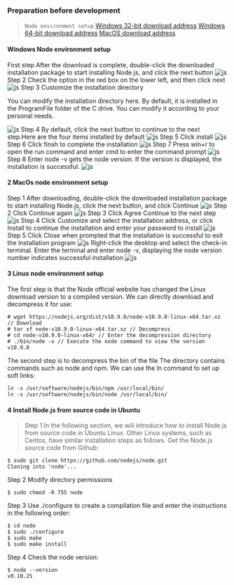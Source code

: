 ### Preparation before development
> ```Node environment setup```
[Windows 32-bit download address](https://npmmirror.com/mirrors/node/v16.13.2/node-v16.13.2-x86.msi)
[Windows 64-bit download address](https://npmmirror.com/mirrors/node/v16.13.2/node-v16.13.2-x64.msi)
[MacOS download address](https://npmmirror.com/mirrors/node/v16.13.2/node-v16.13.2.pkg)
#### Windows Node environment setup
First step After the download is complete, double-click the downloaded installation package to start installing Node.js, and click the next button
![js](../../../resources/3-FunctionsAndApplications/6.developmentGuide/JavaScript/BeforeDevelopment/win1.png)
Step 2 Check the option in the red box on the lower left, and then click next
![js](../../../resources/3-FunctionsAndApplications/6.developmentGuide/JavaScript/BeforeDevelopment/win2.png)
Step 3 Customize the installation directory

You can modify the installation directory here. By default, it is installed in the ProgramFile folder of the C drive. You can modify it according to your personal needs.

![js](../../../resources/3-FunctionsAndApplications/6.developmentGuide/JavaScript/BeforeDevelopment/win3.png)
Step 4 By default, click the next button to continue to the next step.Here are the four items installed by default
![js](../../../resources/3-FunctionsAndApplications/6.developmentGuide/JavaScript/BeforeDevelopment/win4.png)
Step 5 Click install
![js](../../../resources/3-FunctionsAndApplications/6.developmentGuide/JavaScript/BeforeDevelopment/win5.png)
Step 6 Click finsh to complete the installation
![js](../../../resources/3-FunctionsAndApplications/6.developmentGuide/JavaScript/BeforeDevelopment/win6.png)
Step 7 Press win+r to open the run command and enter cmd to enter the command prompt
![js](../../../resources/3-FunctionsAndApplications/6.developmentGuide/JavaScript/BeforeDevelopment/cmd.png)
Step 8 Enter node -v gets the node version. If the version is displayed, the installation is successful.
![js](../../../resources/3-FunctionsAndApplications/6.developmentGuide/JavaScript/BeforeDevelopment/version.png)

#### 2 MacOs node environment setup
Step 1 After downloading, double-click the downloaded installation package to start installing Node.js, click the next button, and click Continue
![js](../../../resources/3-FunctionsAndApplications/6.developmentGuide/JavaScript/BeforeDevelopment/mac1.png)
Step 2 Click Continue again
![js](../../../resources/3-FunctionsAndApplications/6.developmentGuide/JavaScript/BeforeDevelopment/mac2.png)
Step 3 Click Agree Continue to the next step
![js](../../../resources/3-FunctionsAndApplications/6.developmentGuide/JavaScript/BeforeDevelopment/mac3.png)
Step 4 Click Customize and select the installation address, or click Install to continue the installation and enter your password to install
![js](../../../resources/3-FunctionsAndApplications/6.developmentGuide/JavaScript/BeforeDevelopment/mac4.png)
Step 5 Click Close when prompted that the installation is successful to exit the installation program
![js](../../../resources/3-FunctionsAndApplications/6.developmentGuide/JavaScript/BeforeDevelopment/mac5.png)
Right-click the desktop and select the check-in terminal. Enter the terminal and enter node -v, displaying the node version number indicates successful installation
![js](../../../resources/3-FunctionsAndApplications/6.developmentGuide/JavaScript/BeforeDevelopment/mac6.png)

#### 3 Linux node environment setup
The first step is that the Node official website has changed the Linux download version to a compiled version. We can directly download and decompress it for use:
```
# wget https://nodejs.org/dist/v10.9.0/node-v10.9.0-linux-x64.tar.xz // Download
# tar xf node-v10.9.0-linux-x64.tar.xz // Decompress
# cd node-v10.9.0-linux-x64/ // Enter the decompression directory
# ./bin/node -v // Execute the node command to view the version
v10.9.0
```
The second step is to decompress the bin of the file The directory contains commands such as node and npm. We can use the ln command to set up soft links:
```
ln -s /usr/software/nodejs/bin/npm /usr/local/bin/
ln -s /usr/software/nodejs/bin/node /usr/local/bin/
```
#### 4 Install Node.js from source code in Ubuntu
> Step 1 In the following section, we will introduce how to install Node.js from source code in Ubuntu Linux. Other Linux systems, such as Centos, have similar installation steps as follows. Get the Node.js source code from Github:
```
$ sudo git clone https://github.com/nodejs/node.git
Cloning into 'node'...
```
Step 2 Modify directory permissions
```
$ sudo chmod -R 755 node
```
Step 3 Use ./configure to create a compilation file and enter the instructions in the following order:
```
$ cd node
$ sudo ./configure
$ sudo make
$ sudo make install
```
Step 4 Check the node version:
```
$ node --version
v0.10.25
```
